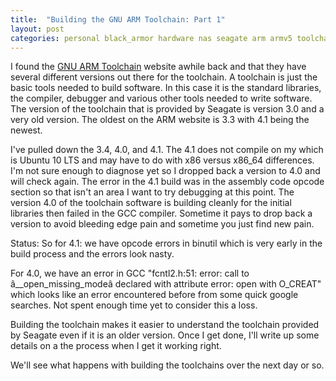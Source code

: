 ```yaml
---
title:  "Building the GNU ARM Toolchain: Part 1"
layout: post
categories: personal black_armor hardware nas seagate arm armv5 toolchain
---
```


I found the [GNU ARM Toolchain](http://www.gnuarm.com/) website awhile back and that they have several different versions out there for the toolchain. A toolchain is just the basic tools needed to build software.  In this case it is the standard libraries, the compiler, debugger and various other tools needed to write software.  The version of the toolchain that is provided by Seagate is version 3.0 and a very old version.  The oldest on the ARM website is 3.3 with 4.1 being the newest.

I've pulled down the 3.4, 4.0, and 4.1.  The 4.1 does not compile on my which is Ubuntu 10 LTS and may have to do with x86 versus x86_64 differences.  I'm not sure enough to diagnose yet so I dropped back a version to 4.0 and will check again.  The error in the 4.1 build was in the assembly code opcode section so that isn't an area I want to try debugging at this point.  The version 4.0 of the toolchain software is building cleanly for the initial libraries then failed in the GCC compiler. Sometime it pays to drop back a version to avoid bleeding edge pain and sometime you just find new pain.

Status:
So for 4.1: we have opcode errors in binutil which is very early in the build process and the errors look nasty.

For 4.0, we have an error in GCC "fcntl2.h:51: error: call to â__open_missing_modeâ declared with attribute error: open with O_CREAT" which looks like an error encountered before from some quick google searches. Not spent enough time yet to consider this a loss.

Building the toolchain makes it easier to understand the toolchain provided by Seagate even if it is an older version. Once I get done, I'll write up some details on a the process when I get it working right.


We'll see what happens with building the toolchains over the next day or so.
